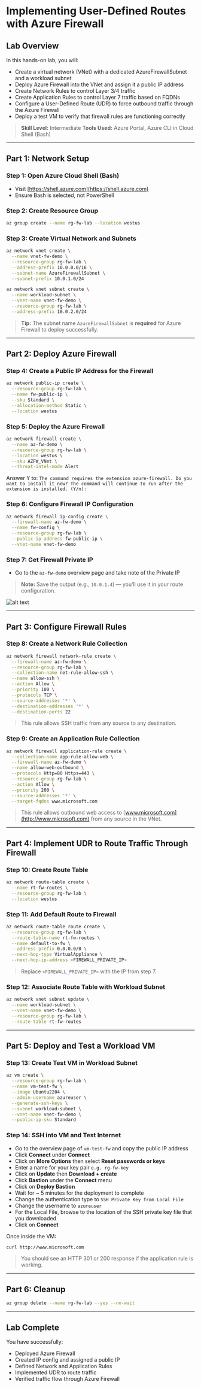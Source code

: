 # Implementing User-Defined Routes with Azure Firewall

## Lab Overview

In this hands-on lab, you will:

* Create a virtual network (VNet) with a dedicated AzureFirewallSubnet and a workload subnet
* Deploy Azure Firewall into the VNet and assign it a public IP address
* Create Network Rules to control Layer 3/4 traffic
* Create Application Rules to control Layer 7 traffic based on FQDNs
* Configure a User-Defined Route (UDR) to force outbound traffic through the Azure Firewall
* Deploy a test VM to verify that firewall rules are functioning correctly

> **Skill Level:** Intermediate
> **Tools Used:** Azure Portal, Azure CLI in Cloud Shell (Bash)

---

## Part 1: Network Setup

### Step 1: Open Azure Cloud Shell (Bash)

* Visit [https://shell.azure.com](https://shell.azure.com)
* Ensure Bash is selected, not PowerShell

### Step 2: Create Resource Group

```bash
az group create --name rg-fw-lab --location westus
```

### Step 3: Create Virtual Network and Subnets

```bash
az network vnet create \
  --name vnet-fw-demo \
  --resource-group rg-fw-lab \
  --address-prefix 10.0.0.0/16 \
  --subnet-name AzureFirewallSubnet \
  --subnet-prefix 10.0.1.0/24

az network vnet subnet create \
  --name workload-subnet \
  --vnet-name vnet-fw-demo \
  --resource-group rg-fw-lab \
  --address-prefix 10.0.2.0/24
```

> **Tip:** The subnet name `AzureFirewallSubnet` is **required** for Azure Firewall to deploy successfully.

---

## Part 2: Deploy Azure Firewall

### Step 4: Create a Public IP Address for the Firewall

```bash
az network public-ip create \
  --resource-group rg-fw-lab \
  --name fw-public-ip \
  --sku Standard \
  --allocation-method Static \
  --location westus
```

### Step 5: Deploy the Azure Firewall

```bash
az network firewall create \
  --name az-fw-demo \
  --resource-group rg-fw-lab \
  --location westus \
  --sku AZFW_VNet \
  --threat-intel-mode Alert
```

Answer Y to: `The command requires the extension azure-firewall. Do you want to install it now? The command will continue to run after the extension is installed. (Y/n): `

### Step 6: Configure Firewall IP Configuration

```bash
az network firewall ip-config create \
  --firewall-name az-fw-demo \
  --name fw-config \
  --resource-group rg-fw-lab \
  --public-ip-address fw-public-ip \
  --vnet-name vnet-fw-demo
```

### Step 7: Get Firewall Private IP

- Go to the `az-fw-demo` overview page and take note of the Private IP
> **Note:** Save the output (e.g., `10.0.1.4`) — you’ll use it in your route configuration.

![alt text](image.png)

---

## Part 3: Configure Firewall Rules

### Step 8: Create a Network Rule Collection

```bash
az network firewall network-rule create \
  --firewall-name az-fw-demo \
  --resource-group rg-fw-lab \
  --collection-name net-rule-allow-ssh \
  --name allow-ssh \
  --action Allow \
  --priority 100 \
  --protocols TCP \
  --source-addresses '*' \
  --destination-addresses '*' \
  --destination-ports 22
```

> This rule allows SSH traffic from any source to any destination.

### Step 9: Create an Application Rule Collection

```bash
az network firewall application-rule create \
  --collection-name app-rule-allow-web \
  --firewall-name az-fw-demo \
  --name allow-web-outbound \
  --protocols Http=80 Https=443 \
  --resource-group rg-fw-lab \
  --action Allow \
  --priority 200 \
  --source-addresses '*' \
  --target-fqdns www.microsoft.com
```

> This rule allows outbound web access to [www.microsoft.com](http://www.microsoft.com) from any source in the VNet.

---

## Part 4: Implement UDR to Route Traffic Through Firewall

### Step 10: Create Route Table

```bash
az network route-table create \
  --name rt-fw-routes \
  --resource-group rg-fw-lab \
  --location westus
```

### Step 11: Add Default Route to Firewall

```bash
az network route-table route create \
  --resource-group rg-fw-lab \
  --route-table-name rt-fw-routes \
  --name default-to-fw \
  --address-prefix 0.0.0.0/0 \
  --next-hop-type VirtualAppliance \
  --next-hop-ip-address <FIREWALL_PRIVATE_IP>
```

> Replace `<FIREWALL_PRIVATE_IP>` with the IP from step 7.

### Step 12: Associate Route Table with Workload Subnet

```bash
az network vnet subnet update \
  --name workload-subnet \
  --vnet-name vnet-fw-demo \
  --resource-group rg-fw-lab \
  --route-table rt-fw-routes
```

---

## Part 5: Deploy and Test a Workload VM

### Step 13: Create Test VM in Workload Subnet

```bash
az vm create \
  --resource-group rg-fw-lab \
  --name vm-test-fw \
  --image Ubuntu2204 \
  --admin-username azureuser \
  --generate-ssh-keys \
  --subnet workload-subnet \
  --vnet-name vnet-fw-demo \
  --public-ip-sku Standard
```

### Step 14: SSH into VM and Test Internet

- Go to the overview page of `vm-test-fw` and copy the public IP address
- Click **Connect** under **Connect**
- Click on **More Options** then select **Reset passwords or keys**
- Enter a name for your key pair `e.g. rg-fw-key`
- Click on **Update** then **Download + create**
- Click **Bastion** under the **Connect** menu
- Click on **Deploy Bastion**
- Wait for ~ 5 minutes for the deployment to complete
- Change the authentication type to `SSH Private Key from Local File`
- Change the username to `azureuser`
- For the Local File, browse to the location of the SSH private key file that you downloaded
- Click on **Connect**

Once inside the VM:

```bash
curl http://www.microsoft.com
```

> You should see an HTTP 301 or 200 response if the application rule is working.

---

## Part 6: Cleanup

```bash
az group delete --name rg-fw-lab --yes --no-wait
```
---

## Lab Complete

You have successfully:

* Deployed Azure Firewall
* Created IP config and assigned a public IP
* Defined Network and Application Rules
* Implemented UDR to route traffic
* Verified traffic flow through Azure Firewall
